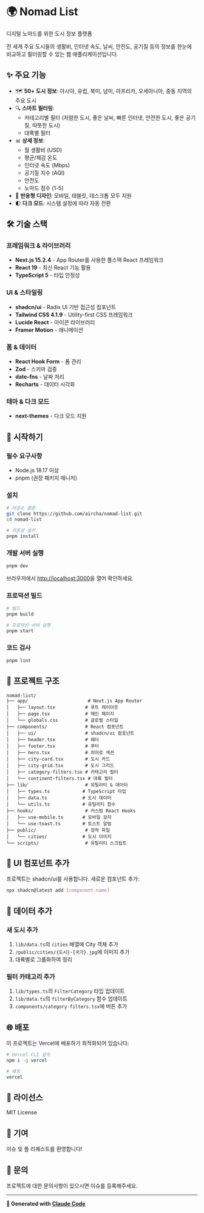 # 🌍 Nomad List

디지털 노마드를 위한 도시 정보 플랫폼

전 세계 주요 도시들의 생활비, 인터넷 속도, 날씨, 안전도, 공기질 등의 정보를 한눈에 비교하고 필터링할 수 있는 웹 애플리케이션입니다.

## ✨ 주요 기능

- 🗺️ **50+ 도시 정보**: 아시아, 유럽, 북미, 남미, 아프리카, 오세아니아, 중동 지역의 주요 도시
- 🔍 **스마트 필터링**:
  - 카테고리별 필터 (저렴한 도시, 좋은 날씨, 빠른 인터넷, 안전한 도시, 좋은 공기질, 따뜻한 도시)
  - 대륙별 필터
- 📊 **상세 정보**:
  - 월 생활비 (USD)
  - 평균/체감 온도
  - 인터넷 속도 (Mbps)
  - 공기질 지수 (AQI)
  - 안전도
  - 노마드 점수 (1-5)
- 🎨 **반응형 디자인**: 모바일, 태블릿, 데스크톱 모두 지원
- 🌓 **다크 모드**: 시스템 설정에 따라 자동 전환

## 🛠️ 기술 스택

### 프레임워크 & 라이브러리
- **Next.js 15.2.4** - App Router를 사용한 풀스택 React 프레임워크
- **React 19** - 최신 React 기능 활용
- **TypeScript 5** - 타입 안정성

### UI & 스타일링
- **shadcn/ui** - Radix UI 기반 접근성 컴포넌트
- **Tailwind CSS 4.1.9** - Utility-first CSS 프레임워크
- **Lucide React** - 아이콘 라이브러리
- **Framer Motion** - 애니메이션

### 폼 & 데이터
- **React Hook Form** - 폼 관리
- **Zod** - 스키마 검증
- **date-fns** - 날짜 처리
- **Recharts** - 데이터 시각화

### 테마 & 다크 모드
- **next-themes** - 다크 모드 지원

## 🚀 시작하기

### 필수 요구사항

- Node.js 18.17 이상
- pnpm (권장 패키지 매니저)

### 설치

```bash
# 저장소 클론
git clone https://github.com/aircha/nomad-list.git
cd nomad-list

# 의존성 설치
pnpm install
```

### 개발 서버 실행

```bash
pnpm dev
```

브라우저에서 [http://localhost:3000](http://localhost:3000)을 열어 확인하세요.

### 프로덕션 빌드

```bash
# 빌드
pnpm build

# 프로덕션 서버 실행
pnpm start
```

### 코드 검사

```bash
pnpm lint
```

## 📁 프로젝트 구조

```
nomad-list/
├── app/                      # Next.js App Router
│   ├── layout.tsx           # 루트 레이아웃
│   ├── page.tsx             # 메인 페이지
│   └── globals.css          # 글로벌 스타일
├── components/              # React 컴포넌트
│   ├── ui/                  # shadcn/ui 컴포넌트
│   ├── header.tsx           # 헤더
│   ├── footer.tsx           # 푸터
│   ├── hero.tsx             # 히어로 섹션
│   ├── city-card.tsx        # 도시 카드
│   ├── city-grid.tsx        # 도시 그리드
│   ├── category-filters.tsx # 카테고리 필터
│   └── continent-filters.tsx # 대륙 필터
├── lib/                     # 유틸리티 & 데이터
│   ├── types.ts            # TypeScript 타입
│   ├── data.ts             # 도시 데이터
│   └── utils.ts            # 유틸리티 함수
├── hooks/                   # 커스텀 React Hooks
│   ├── use-mobile.ts       # 모바일 감지
│   └── use-toast.ts        # 토스트 알림
├── public/                  # 정적 파일
│   └── cities/             # 도시 이미지
└── scripts/                 # 유틸리티 스크립트
```

## 🎨 UI 컴포넌트 추가

프로젝트는 shadcn/ui를 사용합니다. 새로운 컴포넌트 추가:

```bash
npx shadcn@latest add [component-name]
```

## 📝 데이터 추가

### 새 도시 추가

1. `lib/data.ts`의 `cities` 배열에 City 객체 추가
2. `/public/cities/{도시}-{국가}.jpg`에 이미지 추가
3. 대륙별로 그룹화하여 정리

### 필터 카테고리 추가

1. `lib/types.ts`의 `FilterCategory` 타입 업데이트
2. `lib/data.ts`의 `filterByCategory` 함수 업데이트
3. `components/category-filters.tsx`에 버튼 추가

## 🌐 배포

이 프로젝트는 Vercel에 배포하기 최적화되어 있습니다:

```bash
# Vercel CLI 설치
npm i -g vercel

# 배포
vercel
```

## 📄 라이선스

MIT License

## 🤝 기여

이슈 및 풀 리퀘스트를 환영합니다!

## 📧 문의

프로젝트에 대한 문의사항이 있으시면 이슈를 등록해주세요.

---

**🤖 Generated with [Claude Code](https://claude.com/claude-code)**